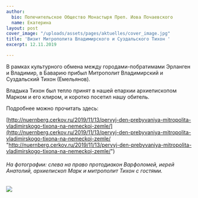 ```yaml
---
author:
  bio: Попечительское Общество Монастыря Преп. Иова Почаевского
  name: Екатерина
layout: post
cover_image: "/uploads/assets/pages/aktuelles/cover_image.jpg"
title: 'Визит Митрополита Владимирского и Суздальского Тихон '
excerpt: 12.11.2019

---
```

В рамках культурного обмена между городами-побратимами Эрланген и Владимир, в Баварию прибыл Митрополит Владимирский и Суздальский Тихон (Емельянов).

Владыка Тихон был тепло принят в нашей епархии архиепископом Марком и его клиром, и коротко посетил нашу обитель.

Подробнее можно прочитать здесь:

[http://nuernberg.cerkov.ru/2019/11/13/pervyj-den-prebyvaniya-mitropolita-vladimirskogo-tixona-na-nemeckoj-zemle/](http://nuernberg.cerkov.ru/2019/11/13/pervyj-den-prebyvaniya-mitropolita-vladimirskogo-tixona-na-nemeckoj-zemle/ "http://nuernberg.cerkov.ru/2019/11/13/pervyj-den-prebyvaniya-mitropolita-vladimirskogo-tixona-na-nemeckoj-zemle/")

###### На фотографии: слева на право протодиакон Варфоломей, иерей Анатолий, архиепископ Марк и митрополит Тихон с гостями.

![](https://res.cloudinary.com/hiobmon/image/upload/v1574763478/media/2019/DSC00928-1024x679_ct91id.jpg)
